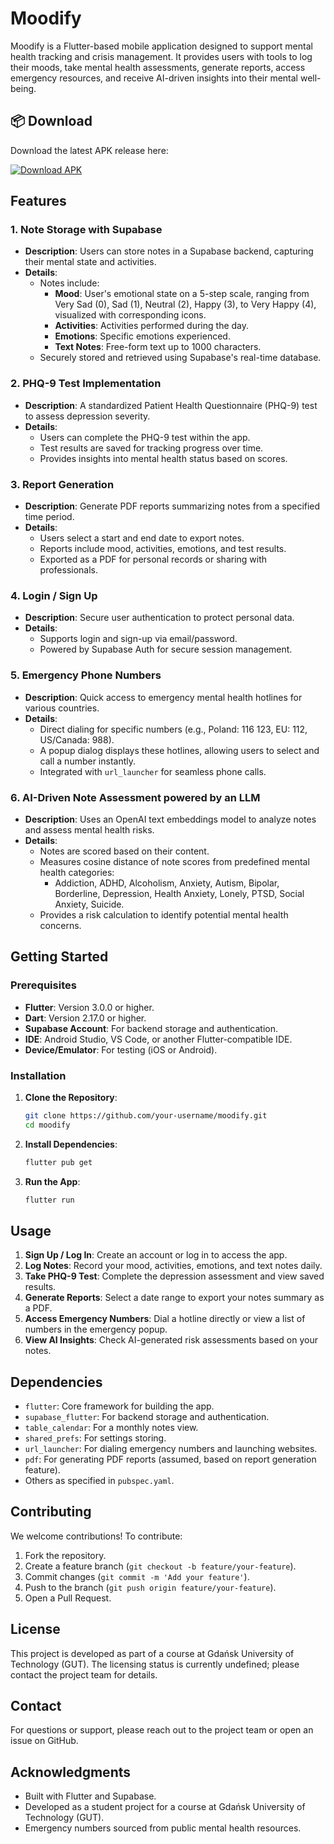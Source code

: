 # Moodify

Moodify is a Flutter-based mobile application designed to support mental health tracking and crisis management. It provides users with tools to log their moods, take mental health assessments, generate reports, access emergency resources, and receive AI-driven insights into their mental well-being.

## 📦 Download

Download the latest APK release here:

[![Download APK](https://img.shields.io/badge/Download-APK-blue.svg)](https://github.com/GGBJacob/Moodify/releases/download/v2.0.0/Moodify-v2.0.0.apk)

## Features

### 1. Note Storage with Supabase
- **Description**: Users can store notes in a Supabase backend, capturing their mental state and activities.
- **Details**:
  - Notes include:
    - **Mood**: User's emotional state on a 5-step scale, ranging from Very Sad (0), Sad (1), Neutral (2), Happy (3), to Very Happy (4), visualized with corresponding icons.
    - **Activities**: Activities performed during the day.
    - **Emotions**: Specific emotions experienced.
    - **Text Notes**: Free-form text up to 1000 characters.
  - Securely stored and retrieved using Supabase's real-time database.

### 2. PHQ-9 Test Implementation
- **Description**: A standardized Patient Health Questionnaire (PHQ-9) test to assess depression severity.
- **Details**:
  - Users can complete the PHQ-9 test within the app.
  - Test results are saved for tracking progress over time.
  - Provides insights into mental health status based on scores.

### 3. Report Generation
- **Description**: Generate PDF reports summarizing notes from a specified time period.
- **Details**:
  - Users select a start and end date to export notes.
  - Reports include mood, activities, emotions, and test results.
  - Exported as a PDF for personal records or sharing with professionals.

### 4. Login / Sign Up
- **Description**: Secure user authentication to protect personal data.
- **Details**:
  - Supports login and sign-up via email/password.
  - Powered by Supabase Auth for secure session management.

### 5. Emergency Phone Numbers
- **Description**: Quick access to emergency mental health hotlines for various countries.
- **Details**:
  - Direct dialing for specific numbers (e.g., Poland: 116 123, EU: 112, US/Canada: 988).
  - A popup dialog displays these hotlines, allowing users to select and call a number instantly.
  - Integrated with `url_launcher` for seamless phone calls.

### 6. AI-Driven Note Assessment powered by an LLM
- **Description**: Uses an OpenAI text embeddings model to analyze notes and assess mental health risks.
- **Details**:
  - Notes are scored based on their content.
  - Measures cosine distance of note scores from predefined mental health categories:
    - Addiction, ADHD, Alcoholism, Anxiety, Autism, Bipolar, Borderline, Depression, Health Anxiety, Lonely, PTSD, Social Anxiety, Suicide.
  - Provides a risk calculation to identify potential mental health concerns.

## Getting Started

### Prerequisites
- **Flutter**: Version 3.0.0 or higher.
- **Dart**: Version 2.17.0 or higher.
- **Supabase Account**: For backend storage and authentication.
- **IDE**: Android Studio, VS Code, or another Flutter-compatible IDE.
- **Device/Emulator**: For testing (iOS or Android).

### Installation
1. **Clone the Repository**:
   ```bash
   git clone https://github.com/your-username/moodify.git
   cd moodify
   ```

2. **Install Dependencies**:
   ```bash
   flutter pub get
   ```

3. **Run the App**:
   ```bash
   flutter run
   ```

## Usage
1. **Sign Up / Log In**: Create an account or log in to access the app.
2. **Log Notes**: Record your mood, activities, emotions, and text notes daily.
3. **Take PHQ-9 Test**: Complete the depression assessment and view saved results.
4. **Generate Reports**: Select a date range to export your notes summary as a PDF.
5. **Access Emergency Numbers**: Dial a hotline directly or view a list of numbers in the emergency popup.
6. **View AI Insights**: Check AI-generated risk assessments based on your notes.

## Dependencies
- `flutter`: Core framework for building the app.
- `supabase_flutter`: For backend storage and authentication.
- `table_calendar`: For a monthly notes view.
- `shared_prefs`: For settings storing.
- `url_launcher`: For dialing emergency numbers and launching websites.
- `pdf`: For generating PDF reports (assumed, based on report generation feature).
- Others as specified in `pubspec.yaml`.

## Contributing
We welcome contributions! To contribute:
1. Fork the repository.
2. Create a feature branch (`git checkout -b feature/your-feature`).
3. Commit changes (`git commit -m 'Add your feature'`).
4. Push to the branch (`git push origin feature/your-feature`).
5. Open a Pull Request.

## License
This project is developed as part of a course at Gdańsk University of Technology (GUT). The licensing status is currently undefined; please contact the project team for details.

## Contact
For questions or support, please reach out to the project team or open an issue on GitHub.

## Acknowledgments
- Built with Flutter and Supabase.
- Developed as a student project for a course at Gdańsk University of Technology (GUT).
- Emergency numbers sourced from public mental health resources.
